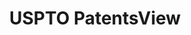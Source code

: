---
layout: default
bigquery: https://console.cloud.google.com/bigquery?p=patents-public-data&d=patentsview&page=dataset
citation: Attribution should be given to PatentsView for use, distribution, or derivative
  works.
code: https://github.com/CSSIP-AIR/PatentsView-Code-Snippets/
contributors: USPTO
cost: None
description: 'PatentsView includes US patent data including raw data (summaries, applications,
  pregrant applications), disambugations of inventors and assignees, and inventor
  gender estimates.  Also foreign priority data, # of figures and sheets, and government
  interest statements.'
documentation: https://patentsview.org/query/builder-faqs
last_edit: 04/09/2022, 21:54:03
location: https://patentsview.org/
maintained_by: USPTO
record_creation_timestamp: 12/2/2020 17:20:46
schema_fields:
- patent_id
- county_fips
- contract_award_number
- country
- _371_date
- classification_value
- doctype
- text
- assignee_id
- series_code
- disamb_inventor_id_20201229
- organization_id
- classification_data_source
- inventor_id
- id
- disamb_assignee_id_20181127
- disamb_inventor_id_20191231
- gi_statement
- disclaimer_date
- disamb_inventor_id_20171226
- subsection_id
- disamb_assignee_id_20190312
- name_last
- symbol_position
- lawyer_id
- rawinventor_id
- rel_id
- location_id
- relkind
- kind
- county
- rawassignee_id
- lname
- action_date
- term_extension
- term_disclaimer
- male_flag
- disamb_inventor_id_20190820
- status
- num
- length
- disamb_inventor_id_20180528
- disamb_inventor_id_20170307
- disamb_inventor_id_20171003
- deceased
- organization
- disamb_assignee_id_20191231
- subgroup
- num_figures
- mainclass_id
- subcategory_id
- date
- subclass_id
- field_title
- variety
- fname
- disamb_inventor_id_20190312
- classification_level
- _102_date
- rawlocation_id
- latitude
- disamb_assignee_id_20200929
- disamb_inventor_id_20200331
- disamb_assignee_id_20190820
- disamb_inventor_id_20191008
- term_grant
- sector_title
- group
- subgroup_id
- group_id
- citation_id
- classification_status
- country_transformed
- longitude
- level_two
- level_three
- type
- name
- category
- abstract
- exemplary
- ipc_version_indicator
- role
- disamb_inventor_id_20200630
- applicant_type
- designation
- withdrawn
- title
- male
- name_first
- subclass
- latlong
- sequence
- doc_type
- state
- f102_date
- filename
- state_fips
- num_sheets
- disamb_inventor_id_20170808
- disamb_assignee_id_20200630
- section
- disamb_inventor_id_20200929
- ipc_class
- latin_name
- section_id
- attribution_status
- uuid
- rule_47
- disamb_inventor_id_20181127
- lapse_of_patent
- reldocno
- level_one
- num_claims
- application_id
- number
- dependent
- main_group
- publication_number
- f371_date
- disamb_assignee_id_20191008
- disamb_assignee_id_20200331
- city
- field_id
- category_id
shortname: patentsview
tags:
- disambiguation
- United States
- gender
terms_of_use: Creative Commons Attribution 4.0 International License.
timeframe: 1963-1999
title: USPTO PatentsView
uuid: cf1780b1-e265-4e49-8d1d-83b9cfe0fd9a
---